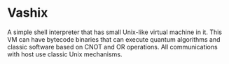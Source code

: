 # Vashix
A simple shell interpreter that has small Unix-like virtual machine in it. This VM can have bytecode binaries that can execute quantum algorithms and classic software based on CNOT and OR operations. All communications with host use classic Unix mechanisms.
